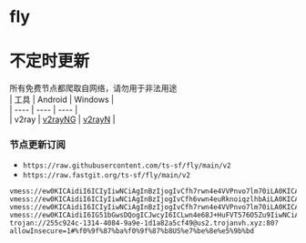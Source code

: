 # fly
# 不定时更新
所有免费节点都爬取自网络，请勿用于非法用途  
|  工具  | Android  | Windows  |  
|  ----  | ----   | ----  |  
| v2ray  | [v2rayNG](https://github.com/2dust/v2rayNG/releases) | [v2rayN](https://github.com/2dust/v2rayN/releases) |  
  
### 节点更新订阅  
- `https://raw.githubusercontent.com/ts-sf/fly/main/v2`  
- `https://raw.fastgit.org/ts-sf/fly/main/v2`  
``` 
vmess://ew0KICAidiI6ICIyIiwNCiAgInBzIjogIvCfh7rwn4e4VVPnvo7lm70iLA0KICAiYWRkIjogIjM4LjQwLjIxOS4xODkiLA0KICAicG9ydCI6ICI1MjQ2MiIsDQogICJpZCI6ICI0MTgwNDhhZi1hMjkzLTRiOTktOWIwYy05OGNhMzU4MGRkMjQiLA0KICAiYWlkIjogIjY0IiwNCiAgInNjeSI6ICJhdXRvIiwNCiAgIm5ldCI6ICJ0Y3AiLA0KICAidHlwZSI6ICJub25lIiwNCiAgImhvc3QiOiAiZGwuZmlsbWluby5vbmxpbmUiLA0KICAicGF0aCI6ICIvbm9kZWpzIiwNCiAgInRscyI6ICIiLA0KICAic25pIjogIiINCn0=
vmess://ew0KICAidiI6ICIyIiwNCiAgInBzIjogIvCfh6vwn4euRknoiqzlhbAiLA0KICAiYWRkIjogInYudnBjaGkudGsiLA0KICAicG9ydCI6ICIyMDg2IiwNCiAgImlkIjogIjcxNjVhOTdlLTlhNDEtNDIxZi1mNzA5LWUzM2U5ZTIzZjRkMCIsDQogICJhaWQiOiAiMCIsDQogICJzY3kiOiAiYXV0byIsDQogICJuZXQiOiAid3MiLA0KICAidHlwZSI6ICJub25lIiwNCiAgImhvc3QiOiAidi52cGNoaS50ayIsDQogICJwYXRoIjogIi8iLA0KICAidGxzIjogIiIsDQogICJzbmkiOiAiIg0KfQ==
vmess://ew0KICAidiI6ICIyIiwNCiAgInBzIjogIvCfh7rwn4e4VVPnvo7lm70iLA0KICAiYWRkIjogIjE5OC4yLjIwNi4zNSIsDQogICJwb3J0IjogIjMzMDEyIiwNCiAgImlkIjogIjQxODA0OGFmLWEyOTMtNGI5OS05YjBjLTk4Y2EzNTgwZGQyNCIsDQogICJhaWQiOiAiNjQiLA0KICAic2N5IjogImF1dG8iLA0KICAibmV0IjogInRjcCIsDQogICJ0eXBlIjogIm5vbmUiLA0KICAiaG9zdCI6ICJnYi1sczAzLm5iMS5mciIsDQogICJwYXRoIjogIi9jbGllbnRhcmVhIiwNCiAgInRscyI6ICIiLA0KICAic25pIjogIiINCn0=
vmess://ew0KICAidiI6IG51bGwsDQogICJwcyI6ICLwn4e68J+HuFVT576O5Zu9IiwNCiAgImFkZCI6ICJLYW5zYXMudjJyYXkub25saW5lIiwNCiAgInBvcnQiOiAiNDQzIiwNCiAgImlkIjogIjAwQkJGNUI4LTE3M0UtNjgxOC05OTI3LTVBRDFBQTA3M0M3RCIsDQogICJhaWQiOiAiMCIsDQogICJzY3kiOiBudWxsLA0KICAibmV0IjogIndzIiwNCiAgInR5cGUiOiAiYXV0byIsDQogICJob3N0IjogIkthbnNhcy52MnJheS5vbmxpbmUiLA0KICAicGF0aCI6ICIvc3BlZWR0ZXN0IiwNCiAgInRscyI6ICJ0bHMiLA0KICAic25pIjogIkthbnNhcy52MnJheS5vbmxpbmUiDQp9
trojan://255c924c-1314-4084-9a9e-1d1a82a5cf49@us2.trojanvh.xyz:80?allowInsecure=1#%f0%9f%87%ba%f0%9f%87%b8US%e7%be%8e%e5%9b%bd
```